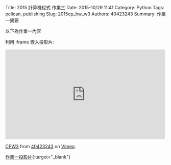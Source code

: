 Title: 2015 計算機程式 作業三
Date: 2015-10/29 11:41
Category: Python
Tags: pelican, publishing
Slug: 2015cp_hw_w3
Authors: 40423243
Summary: 作業一摘要

以下為作業一內容

利用 iframe 嵌入投影片:

<iframe src="https://player.vimeo.com/video/145034879" width="500" height="281" frameborder="0" webkitallowfullscreen mozallowfullscreen allowfullscreen></iframe> <p><a href="https://vimeo.com/145034879">CPW3</a> from <a href="https://vimeo.com/user45620934">40423243</a> on <a href="https://vimeo.com">Vimeo</a>.</p>

[作業一投影片](40423243_cp_w3_p.html){:target="_blank"}